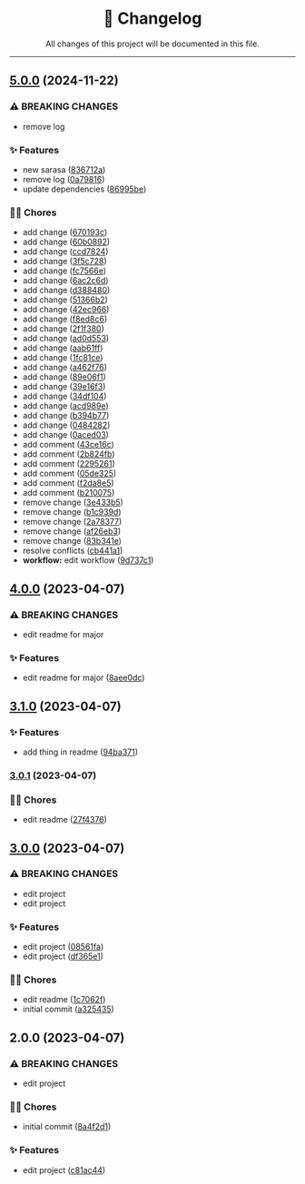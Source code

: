 <div align="center"><h1>📝 Changelog</h1><p>All changes of this project will be documented in this file.</p></div>

---

## [5.0.0](https://github.com/rudemex/test-changelog/compare/v4.0.0...v5.0.0) (2024-11-22)


### ⚠ BREAKING CHANGES

* remove log

### ✨ Features

* new sarasa ([836712a](https://github.com/rudemex/test-changelog/commit/836712aaff07212b75f74cfcb96a3d29f417dd26))
* remove log ([0a79816](https://github.com/rudemex/test-changelog/commit/0a798164f0770800939a808572a0149a8d3eb447))
* update dependencies ([86995be](https://github.com/rudemex/test-changelog/commit/86995be1474005f5766fc2d7b9b131fedc80af63))


### 👨‍💻 Chores

* add change ([670193c](https://github.com/rudemex/test-changelog/commit/670193cf6597a48a94ab2bb6fcb6240e33bd424a))
* add change ([60b0892](https://github.com/rudemex/test-changelog/commit/60b08922ae0f8c8d379540a89be02ad2f6a2c291))
* add change ([ccd7824](https://github.com/rudemex/test-changelog/commit/ccd78245f3a9401a462fb50a7455c9e73c557575))
* add change ([3f5c728](https://github.com/rudemex/test-changelog/commit/3f5c72804855942616978a469b72306b4881b82f))
* add change ([fc7566e](https://github.com/rudemex/test-changelog/commit/fc7566e406ae7f2c485d1d41d5e0f9d8be43869c))
* add change ([6ac2c6d](https://github.com/rudemex/test-changelog/commit/6ac2c6de745812c551463cbf00fa133390a74f23))
* add change ([d388480](https://github.com/rudemex/test-changelog/commit/d3884804e91c0e5f0aba4f07849dd5ff5b0dd77f))
* add change ([51366b2](https://github.com/rudemex/test-changelog/commit/51366b2e326384e496e74210dbe99665ee8bd6f0))
* add change ([42ec966](https://github.com/rudemex/test-changelog/commit/42ec96600278b99cd70616c7e4affb24b1cb2599))
* add change ([f8ed8c6](https://github.com/rudemex/test-changelog/commit/f8ed8c64d2d5230929505df6b2e6e958c2fd1a86))
* add change ([2f1f380](https://github.com/rudemex/test-changelog/commit/2f1f38033636e4171d42c7030f1bf661eb9af38f))
* add change ([ad0d553](https://github.com/rudemex/test-changelog/commit/ad0d553f00acb36c76d9a8e0220075ec64e79a34))
* add change ([aab61ff](https://github.com/rudemex/test-changelog/commit/aab61ff3cfc5be960d5058b10a6512b0471cd759))
* add change ([1fc81ce](https://github.com/rudemex/test-changelog/commit/1fc81ce6b60f888b2fe1f057e9d499147128c80e))
* add change ([a462f76](https://github.com/rudemex/test-changelog/commit/a462f76b1c60f842d58b876cf19b43962d607c13))
* add change ([89e06f1](https://github.com/rudemex/test-changelog/commit/89e06f11a4e35224b3a63df838a14f463f82cbdd))
* add change ([39e16f3](https://github.com/rudemex/test-changelog/commit/39e16f3f43313d3d249ab545ccd3b3a8e3af3454))
* add change ([34df104](https://github.com/rudemex/test-changelog/commit/34df104ad94bdad303b6820dd8074b5b5c0ae5c6))
* add change ([acd989e](https://github.com/rudemex/test-changelog/commit/acd989e6f129e7a2134b01cc7be529da7646c806))
* add change ([b394b77](https://github.com/rudemex/test-changelog/commit/b394b7760ad3e5912a1d9628c75e228c65e41a93))
* add change ([0484282](https://github.com/rudemex/test-changelog/commit/04842827b9905e8174c5c6933f16262b3d79790d))
* add change ([0aced03](https://github.com/rudemex/test-changelog/commit/0aced03b2303c732b2c8f762e5323834d35e8563))
* add comment ([43ce16c](https://github.com/rudemex/test-changelog/commit/43ce16c38cc5280a5b9db079b1061c2465c030be))
* add comment ([2b824fb](https://github.com/rudemex/test-changelog/commit/2b824fb5107460dbcd7fab02c00cf8728dcb25ba))
* add comment ([2295261](https://github.com/rudemex/test-changelog/commit/22952614346ecf93a2b5013ed108a40b02fdffba))
* add comment ([05de325](https://github.com/rudemex/test-changelog/commit/05de32555d9d89d440332b3be46578564d33a04f))
* add comment ([f2da8e5](https://github.com/rudemex/test-changelog/commit/f2da8e5d1c75bf2f661279a6eadfd0c8c2269016))
* add comment ([b210075](https://github.com/rudemex/test-changelog/commit/b2100753acd0f7bd7451fa4e9234846a478dd9cd))
* remove change ([3e433b5](https://github.com/rudemex/test-changelog/commit/3e433b59c747ab99449fd140dfb24fd44fd8fbd3))
* remove change ([b1c939d](https://github.com/rudemex/test-changelog/commit/b1c939d28802d1766f5f57a3770a75f5e26460e5))
* remove change ([2a78377](https://github.com/rudemex/test-changelog/commit/2a783772f7f6471c02e4b505068e349532ed4d17))
* remove change ([af26eb3](https://github.com/rudemex/test-changelog/commit/af26eb31b989aded01f1ca35971a74ab0c74b15e))
* remove change ([83b341e](https://github.com/rudemex/test-changelog/commit/83b341eefcdc3d5137e1b23f7fdf6d9263ce77d9))
* resolve conflicts ([cb441a1](https://github.com/rudemex/test-changelog/commit/cb441a110488026ff106ea4b636bccef9a7f2ec8))
* **workflow:** edit workflow ([9d737c1](https://github.com/rudemex/test-changelog/commit/9d737c16e08ee5b101a2946a0dc9f3ece7a28a67))

## [4.0.0](https://github.com/rudemex/test-changelog/compare/v3.1.0...v4.0.0) (2023-04-07)


### ⚠ BREAKING CHANGES

* edit readme for major

### ✨ Features

* edit readme for major ([8aee0dc](https://github.com/rudemex/test-changelog/commit/8aee0dcb32bd955202f30cbd74893f53de1237b7))

## [3.1.0](https://github.com/rudemex/test-changelog/compare/v3.0.1...v3.1.0) (2023-04-07)


### ✨ Features

* add thing in readme ([94ba371](https://github.com/rudemex/test-changelog/commit/94ba371d43c100f315193daf858b7e5b06b54382))

### [3.0.1](https://github.com/rudemex/test-changelog/compare/v3.0.0...v3.0.1) (2023-04-07)


### 👨‍💻 Chores

* edit readme ([27f4376](https://github.com/rudemex/test-changelog/commit/27f43764fd647b052bc568f5bfc2301668ec9947))

## [3.0.0](https://github.com/rudemex/test-changelog/compare/v2.0.0...v3.0.0) (2023-04-07)


### ⚠ BREAKING CHANGES

* edit project
* edit project

### ✨ Features

* edit project ([08561fa](https://github.com/rudemex/test-changelog/commit/08561fa1f1fd96b1a34e4f527036346e4b30afbf))
* edit project ([df365e1](https://github.com/rudemex/test-changelog/commit/df365e11231cacf045ee72350fd47ae8a3990a47))


### 👨‍💻 Chores

* edit readme ([1c7062f](https://github.com/rudemex/test-changelog/commit/1c7062fb533c6bb05aa8185f3d598a4592cbbe3a))
* initial commit ([a325435](https://github.com/rudemex/test-changelog/commit/a325435364fbb1ec4727fc4a6b4e15fdb3ebebcf))

## 2.0.0 (2023-04-07)


### ⚠ BREAKING CHANGES

* edit project

### 👨‍💻 Chores

* initial commit ([8a4f2d1](https://github.com/rudemex/test-changelog/commit/8a4f2d1345be4b0e2db729046d51f3bd1284e316))


### ✨ Features

* edit project ([c81ac44](https://github.com/rudemex/test-changelog/commit/c81ac44a21c924e4e8e15c0f924e14944cb92c41))
